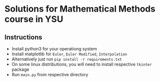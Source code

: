 # Solutions for Mathematical Methods course in YSU

## Instructions

* Install python3 for your operationg system
* Install matplotlib for `Euler`, `Euler Modified`, `Interpolation`
* Alternatively just run `pip install -r requirements.txt`
* On some linux distributions, you will need to install respective `tkinter` package
* Run `main.py` from respective directory